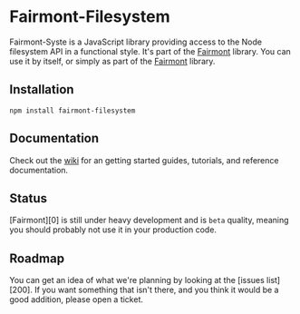 # Fairmont-Filesystem

Fairmont-Syste is a JavaScript library providing access to the Node filesystem API in a functional style.
It's part of the [Fairmont][] library.
You can use it by itself, or simply as part of the [Fairmont][] library.

## Installation

`npm install fairmont-filesystem`

## Documentation

Check out the [wiki][] for an getting started guides, tutorials, and reference documentation.

## Status

[Fairmont][0] is still under heavy development and is `beta` quality, meaning you should probably not use it in your production code.

## Roadmap

You can get an idea of what we're planning by looking at the [issues list][200]. If you want something that isn't there, and you think it would be a good addition, please open a ticket.

[tickets]:https://github.com/pandastrike/fairmont/issues
[Fairmont]:https://github.com/pandastrike/fairmont
[wiki]:https://github.com/pandastrike/fairmont/wiki
